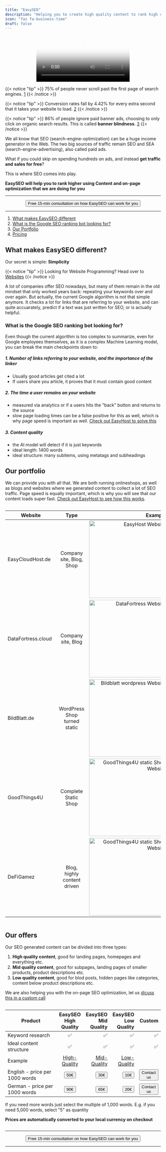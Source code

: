 ```yaml
---
title: "EasySEO"
description: "Helping you to create high quality content to rank high on Google."
icon: "fas fa-business-time"
draft: false
---
```


<center>
  <video controls width="60%" poster="videos/easyseo/easyseo-thumbnail.png">
      <source src="videos/easyseo/easyseo.webm"
              type="video/webm">
      <source src="videos/easyseo/easyseo.mp4"
              type="video/mp4">
      Use a newer browser to see this video.
  </video>
</center> 



{{< notice "tip" >}}
  75% of people never scroll past the first page of search engines. <a href="https://blog.hubspot.com/insiders/inbound-marketing-stats" target="_blank">1</a>
{{< /notice >}}

{{< notice "tip" >}}
  Conversion rates fall by 4.42% for every extra second that it takes your website to load. <a href="https://www.portent.com/blog/analytics/research-site-speed-hurting-everyones-revenue.htm" target="_blank">2</a>
{{< /notice >}}

{{< notice "tip" >}}
  86% of people ignore paid banner ads, choosing to only click on organic search results. This is called **banner blindness**.  <a href="https://userguiding.com/blog/banner-blindness/" target="_blank">3</a>
{{< /notice >}}

We all know that SEO (search-engine-optimization) can be a huge income generator in the Web. The two big sources of traffic remain SEO and SEA (search-engine-advertising), also called paid ads. 

What if you could skip on spending hundreds on ads, and instead **get traffic and sales for free**?

This is where SEO comes into play.

**EasySEO will help you to rank higher using Content and on-page optimization that we are doing for you**

<hr>
<center>
    <a href="/contact" target="_blank"><button type="link" class="input-group-text btn btn-primary rounded">Free 15-min consultation on how EasySEO can work for you</button></a>
</center>
<hr>

1. [What makes EasySEO different](/services/easyseo/#what-makes-easyseo-different)
2. [What is the Google SEO ranking bot looking for?](/services/easyseo/#what-is-the-google-seo-ranking-bot-looking-for)
3. [Our Portfolio](/services/easyseo/#our-portfolio)
4. [Pricing](/services/easyseo/#our-offers)

## What makes EasySEO different?

Our secret is simple: **Simplicity**

{{< notice "tip" >}}
  Looking for Website Programming? Head over to [Websites](/easyservices/websites/)
{{< /notice >}}

A lot of companies offer SEO nowadays, but many of them remain in the old mindset that only worked years back: repeating your keywords over and over again. But actually, the current Google algorithm is not that simple anymore. It checks a lot for links that are referring to your website, and can quite accuarately, predict if a text was just written for SEO, or is actually helpful.

### What is the Google SEO ranking bot looking for?

Even though the current algorithm is too complex to summarize, even for Google employees themselves, as it is a complex Machine Learning model, you can break the main checkpoints down to:

##### 1. Number of links referring to your website, and the importance of the linker

  - Usually good articles get cited a lot
  - If users share you article, it proves that it must contain good content

##### 2. The time a user remains on your website

  - measured via analytics or if a users hits the "back" button and returns to the source
  - slow page loading times can be a false positive for this as well, which is why page speed is important as well. [Check out EasyHost to solve this](/services/easyhost/)

##### 3. Content quality

  - the AI model will detect if it is just keywords 
  - ideal length: 1400 words
  - ideal structure: many subitems, using metatags and subheadings

## Our portfolio

We can provide you with all that. 
We are both running onlineshops, as well as blogs and websites where we generated content to collect a lot of SEO traffic.
Page speed is equally important, which is why you will see that our content loads super fast. [Check out EasyHost to see how this works](/services/easyhost/).

<div style="overflow-x:auto;">

| <div style="width:150px">Website</div>  | Type           | Example  | URL |
| ------------- |:-------------:| -----:| -----:|
| EasyCloudHost.de     | Company site, Blog, Shop | <img loading="lazy" style="width:250px" src="images/services/easyhost/easyhost-website-min.png" alt="EasyHost Website"> | https://easycloudhost.de/ |
| DataFortress.cloud     | Company site, Blog | <img loading="lazy" style="width:250px" src="images/services/easyhost/datafortress-website-min.png" alt="DataFortress Website"> | https://datafortress.cloud/ |
| BildBlatt.de    | WordPress Shop turned static | <img loading="lazy" style="width:250px" src="images/services/easyhost/bildblatt-website-min.png" alt="Bildblatt wordpress Website"> | https://bildblatt.de/ |
| GoodThings4U    | Complete Static Shop | <img loading="lazy" style="width:250px" src="images/services/easyhost/goodthings4u-website-min.png" alt="GoodThings4U static Shop Website"> | https://goodthings4u.com/ |
| DeFiGamez    | Blog, highly content driven | <img loading="lazy" style="width:250px" src="images/easyservices/websites/portfolio-defigamez.png" alt="GoodThings4U static Shop Website"> | https://defigamez.com/ |

</div>

## Our offers

Our SEO generated content can be divided into three types:

1. **High quality content**, good for landing pages, homepages and everything etc.
2. **Mid quality content**, good for subpages, landing pages of smaller products, product descriptions etc.
3. **Low quality content**, good for blod posts, hidden pages like categories, content below product descriptions etc.

We are also helping you with the on-page SEO optimization, let us [dicuss this in a custom call](/contact)

<div style="overflow-x:auto;">

| <div style="width:150px">Product</div>     | EasySEO High Quality           | EasySEO Mid Quality  | EasySEO Low Quality | Custom |
| ------------- |:-------------:| -----:| -----:| -----:|
| Keyword research | &#x2705; | &#x2705; | &#x2705; | &#x2705; |
| Ideal content structure | &#x2705; | &#x2705; | &#x2705; | &#x2705; |
| Example | <a href="https://towardsdatascience.com/how-to-set-up-anaconda-and-jupyter-notebook-the-right-way-de3b7623ea4a" target="_blank">High-Quality</a> | <a href="https://homeofficeswag.de/pages/10-tips-to-reduce-neck-and-back-pain-when-working-at-office-or-at-home" target="_blank">Mid-Quality</a> | <a href="https://defigamez.com/2022/05/02/wie-wird-sandbox-die-gaming-landschaft-verandern" target="_blank">Low-Quality</a>
| English - price per 1000 words | <a href="https://buy.stripe.com/fZecPfaF6eVy2RO14l" target="_blank"><button type="link" class="input-group-text btn btn-primary rounded">50€</button></a> | <a href="https://buy.stripe.com/eVaeXneVm4gUfEA6oE" target="_blank"><button type="link" class="input-group-text btn btn-primary rounded">30€</button></a> | <a href="https://buy.stripe.com/bIY8yZ28A7t62ROdR5" target="_blank"><button type="link" class="input-group-text btn btn-primary rounded">10€</button></a> | <a href="/contact" target="_blank"><button type="link" class="input-group-text btn btn-primary rounded">Contact us</button></a> |
| German - price per 1000 words | <a href="https://buy.stripe.com/fZe6qR8wY7t60JGbIW" target="_blank"><button type="link" class="input-group-text btn btn-secondary rounded">90€</button></a> | <a href="https://buy.stripe.com/bIYg1r14w7t6fEA5kx" target="_blank"><button type="link" class="input-group-text btn btn-secondary     rounded">65€</button></a> | <a href="https://buy.stripe.com/dR67uV8wY9BefEA6oA" target="_blank"><button type="link" class="input-group-text btn btn-secondary rounded">20€</button></a> | <a href="/contact" target="_blank"><button type="link" class="input-group-text btn btn-secondary rounded">Contact us</button></a> |

If you need more words just select the multiple of 1,000 words. E.g. if you need 5,000 words, select "5" as quantity

**Prices are automatically converted to your local currency on checkout**
</div>

<hr>
<center>
    <a href="/contact" target="_blank"><button type="link" class="input-group-text btn btn-primary rounded">Free 15-min consultation on how EasySEO can work for you</button></a>
</center>
<hr>
